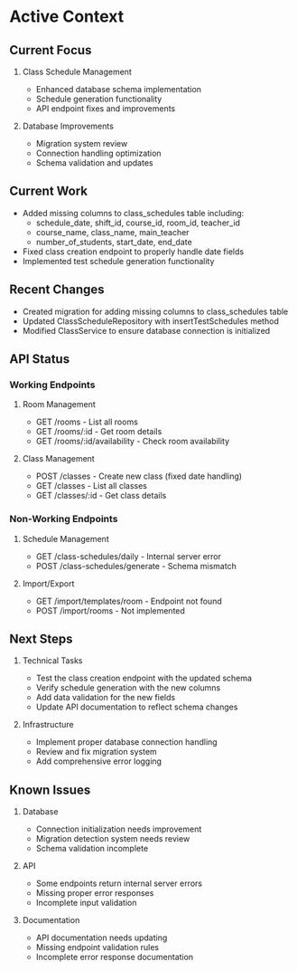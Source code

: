 # Active Context

## Current Focus
1. Class Schedule Management
   - Enhanced database schema implementation
   - Schedule generation functionality
   - API endpoint fixes and improvements

2. Database Improvements
   - Migration system review
   - Connection handling optimization
   - Schema validation and updates

## Current Work
- Added missing columns to class_schedules table including:
  - schedule_date, shift_id, course_id, room_id, teacher_id
  - course_name, class_name, main_teacher
  - number_of_students, start_date, end_date
- Fixed class creation endpoint to properly handle date fields
- Implemented test schedule generation functionality

## Recent Changes
- Created migration for adding missing columns to class_schedules table
- Updated ClassScheduleRepository with insertTestSchedules method
- Modified ClassService to ensure database connection is initialized

## API Status
### Working Endpoints
1. Room Management
   - GET /rooms - List all rooms
   - GET /rooms/:id - Get room details
   - GET /rooms/:id/availability - Check room availability

2. Class Management
   - POST /classes - Create new class (fixed date handling)
   - GET /classes - List all classes
   - GET /classes/:id - Get class details

### Non-Working Endpoints
1. Schedule Management
   - GET /class-schedules/daily - Internal server error
   - POST /class-schedules/generate - Schema mismatch

2. Import/Export
   - GET /import/templates/room - Endpoint not found
   - POST /import/rooms - Not implemented

## Next Steps
1. Technical Tasks
   - Test the class creation endpoint with the updated schema
   - Verify schedule generation with the new columns
   - Add data validation for the new fields
   - Update API documentation to reflect schema changes

2. Infrastructure
   - Implement proper database connection handling
   - Review and fix migration system
   - Add comprehensive error logging

## Known Issues
1. Database
   - Connection initialization needs improvement
   - Migration detection system needs review
   - Schema validation incomplete

2. API
   - Some endpoints return internal server errors
   - Missing proper error responses
   - Incomplete input validation

3. Documentation
   - API documentation needs updating
   - Missing endpoint validation rules
   - Incomplete error response documentation
